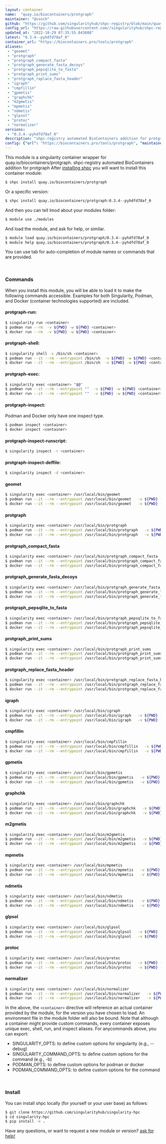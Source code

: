 ```yaml
---
layout: container
name:  "quay.io/biocontainers/protgraph"
maintainer: "@vsoch"
github: "https://github.com/singularityhub/shpc-registry/blob/main/quay.io/biocontainers/protgraph/container.yaml"
config_url: "https://raw.githubusercontent.com//singularityhub/shpc-registry/main/quay.io/biocontainers/protgraph/container.yaml"
updated_at: "2022-10-29 07:35:55.843608"
latest: "0.3.4--pyhdfd78af_0"
container_url: "https://biocontainers.pro/tools/protgraph"
aliases:
 - "geomet"
 - "protgraph"
 - "protgraph_compact_fasta"
 - "protgraph_generate_fasta_decoys"
 - "protgraph_pepsqlite_to_fasta"
 - "protgraph_print_sums"
 - "protgraph_replace_fasta_header"
 - "igraph"
 - "cmpfillin"
 - "gpmetis"
 - "graphchk"
 - "m2gmetis"
 - "mpmetis"
 - "ndmetis"
 - "glpsol"
 - "protoc"
 - "normalizer"
versions:
 - "0.3.4--pyhdfd78af_0"
description: "shpc-registry automated BioContainers addition for protgraph"
config: {"url": "https://biocontainers.pro/tools/protgraph", "maintainer": "@vsoch", "description": "shpc-registry automated BioContainers addition for protgraph", "latest": {"0.3.4--pyhdfd78af_0": "sha256:85a8697b47b0c2b3a3b2f6507586f6f55c35801c3c79ddf42fa944d5fd311f8d"}, "tags": {"0.3.4--pyhdfd78af_0": "sha256:85a8697b47b0c2b3a3b2f6507586f6f55c35801c3c79ddf42fa944d5fd311f8d"}, "docker": "quay.io/biocontainers/protgraph", "aliases": {"geomet": "/usr/local/bin/geomet", "protgraph": "/usr/local/bin/protgraph", "protgraph_compact_fasta": "/usr/local/bin/protgraph_compact_fasta", "protgraph_generate_fasta_decoys": "/usr/local/bin/protgraph_generate_fasta_decoys", "protgraph_pepsqlite_to_fasta": "/usr/local/bin/protgraph_pepsqlite_to_fasta", "protgraph_print_sums": "/usr/local/bin/protgraph_print_sums", "protgraph_replace_fasta_header": "/usr/local/bin/protgraph_replace_fasta_header", "igraph": "/usr/local/bin/igraph", "cmpfillin": "/usr/local/bin/cmpfillin", "gpmetis": "/usr/local/bin/gpmetis", "graphchk": "/usr/local/bin/graphchk", "m2gmetis": "/usr/local/bin/m2gmetis", "mpmetis": "/usr/local/bin/mpmetis", "ndmetis": "/usr/local/bin/ndmetis", "glpsol": "/usr/local/bin/glpsol", "protoc": "/usr/local/bin/protoc", "normalizer": "/usr/local/bin/normalizer"}}
---
```


This module is a singularity container wrapper for quay.io/biocontainers/protgraph.
shpc-registry automated BioContainers addition for protgraph
After [installing shpc](#install) you will want to install this container module:


```bash
$ shpc install quay.io/biocontainers/protgraph
```

Or a specific version:

```bash
$ shpc install quay.io/biocontainers/protgraph:0.3.4--pyhdfd78af_0
```

And then you can tell lmod about your modules folder:

```bash
$ module use ./modules
```

And load the module, and ask for help, or similar.

```bash
$ module load quay.io/biocontainers/protgraph/0.3.4--pyhdfd78af_0
$ module help quay.io/biocontainers/protgraph/0.3.4--pyhdfd78af_0
```

You can use tab for auto-completion of module names or commands that are provided.

<br>

### Commands

When you install this module, you will be able to load it to make the following commands accessible.
Examples for both Singularity, Podman, and Docker (container technologies supported) are included.

#### protgraph-run:

```bash
$ singularity run <container>
$ podman run --rm  -v ${PWD} -w ${PWD} <container>
$ docker run --rm  -v ${PWD} -w ${PWD} <container>
```

#### protgraph-shell:

```bash
$ singularity shell -s /bin/sh <container>
$ podman run --it --rm --entrypoint /bin/sh  -v ${PWD} -w ${PWD} <container>
$ docker run --it --rm --entrypoint /bin/sh  -v ${PWD} -w ${PWD} <container>
```

#### protgraph-exec:

```bash
$ singularity exec <container> "$@"
$ podman run --it --rm --entrypoint ""  -v ${PWD} -w ${PWD} <container> "$@"
$ docker run --it --rm --entrypoint ""  -v ${PWD} -w ${PWD} <container> "$@"
```

#### protgraph-inspect:

Podman and Docker only have one inspect type.

```bash
$ podman inspect <container>
$ docker inspect <container>
```

#### protgraph-inspect-runscript:

```bash
$ singularity inspect -r <container>
```

#### protgraph-inspect-deffile:

```bash
$ singularity inspect -d <container>
```


#### geomet

```bash
$ singularity exec <container> /usr/local/bin/geomet
$ podman run --it --rm --entrypoint /usr/local/bin/geomet   -v ${PWD} -w ${PWD} <container> -c " $@"
$ docker run --it --rm --entrypoint /usr/local/bin/geomet   -v ${PWD} -w ${PWD} <container> -c " $@"
```


#### protgraph

```bash
$ singularity exec <container> /usr/local/bin/protgraph
$ podman run --it --rm --entrypoint /usr/local/bin/protgraph   -v ${PWD} -w ${PWD} <container> -c " $@"
$ docker run --it --rm --entrypoint /usr/local/bin/protgraph   -v ${PWD} -w ${PWD} <container> -c " $@"
```


#### protgraph_compact_fasta

```bash
$ singularity exec <container> /usr/local/bin/protgraph_compact_fasta
$ podman run --it --rm --entrypoint /usr/local/bin/protgraph_compact_fasta   -v ${PWD} -w ${PWD} <container> -c " $@"
$ docker run --it --rm --entrypoint /usr/local/bin/protgraph_compact_fasta   -v ${PWD} -w ${PWD} <container> -c " $@"
```


#### protgraph_generate_fasta_decoys

```bash
$ singularity exec <container> /usr/local/bin/protgraph_generate_fasta_decoys
$ podman run --it --rm --entrypoint /usr/local/bin/protgraph_generate_fasta_decoys   -v ${PWD} -w ${PWD} <container> -c " $@"
$ docker run --it --rm --entrypoint /usr/local/bin/protgraph_generate_fasta_decoys   -v ${PWD} -w ${PWD} <container> -c " $@"
```


#### protgraph_pepsqlite_to_fasta

```bash
$ singularity exec <container> /usr/local/bin/protgraph_pepsqlite_to_fasta
$ podman run --it --rm --entrypoint /usr/local/bin/protgraph_pepsqlite_to_fasta   -v ${PWD} -w ${PWD} <container> -c " $@"
$ docker run --it --rm --entrypoint /usr/local/bin/protgraph_pepsqlite_to_fasta   -v ${PWD} -w ${PWD} <container> -c " $@"
```


#### protgraph_print_sums

```bash
$ singularity exec <container> /usr/local/bin/protgraph_print_sums
$ podman run --it --rm --entrypoint /usr/local/bin/protgraph_print_sums   -v ${PWD} -w ${PWD} <container> -c " $@"
$ docker run --it --rm --entrypoint /usr/local/bin/protgraph_print_sums   -v ${PWD} -w ${PWD} <container> -c " $@"
```


#### protgraph_replace_fasta_header

```bash
$ singularity exec <container> /usr/local/bin/protgraph_replace_fasta_header
$ podman run --it --rm --entrypoint /usr/local/bin/protgraph_replace_fasta_header   -v ${PWD} -w ${PWD} <container> -c " $@"
$ docker run --it --rm --entrypoint /usr/local/bin/protgraph_replace_fasta_header   -v ${PWD} -w ${PWD} <container> -c " $@"
```


#### igraph

```bash
$ singularity exec <container> /usr/local/bin/igraph
$ podman run --it --rm --entrypoint /usr/local/bin/igraph   -v ${PWD} -w ${PWD} <container> -c " $@"
$ docker run --it --rm --entrypoint /usr/local/bin/igraph   -v ${PWD} -w ${PWD} <container> -c " $@"
```


#### cmpfillin

```bash
$ singularity exec <container> /usr/local/bin/cmpfillin
$ podman run --it --rm --entrypoint /usr/local/bin/cmpfillin   -v ${PWD} -w ${PWD} <container> -c " $@"
$ docker run --it --rm --entrypoint /usr/local/bin/cmpfillin   -v ${PWD} -w ${PWD} <container> -c " $@"
```


#### gpmetis

```bash
$ singularity exec <container> /usr/local/bin/gpmetis
$ podman run --it --rm --entrypoint /usr/local/bin/gpmetis   -v ${PWD} -w ${PWD} <container> -c " $@"
$ docker run --it --rm --entrypoint /usr/local/bin/gpmetis   -v ${PWD} -w ${PWD} <container> -c " $@"
```


#### graphchk

```bash
$ singularity exec <container> /usr/local/bin/graphchk
$ podman run --it --rm --entrypoint /usr/local/bin/graphchk   -v ${PWD} -w ${PWD} <container> -c " $@"
$ docker run --it --rm --entrypoint /usr/local/bin/graphchk   -v ${PWD} -w ${PWD} <container> -c " $@"
```


#### m2gmetis

```bash
$ singularity exec <container> /usr/local/bin/m2gmetis
$ podman run --it --rm --entrypoint /usr/local/bin/m2gmetis   -v ${PWD} -w ${PWD} <container> -c " $@"
$ docker run --it --rm --entrypoint /usr/local/bin/m2gmetis   -v ${PWD} -w ${PWD} <container> -c " $@"
```


#### mpmetis

```bash
$ singularity exec <container> /usr/local/bin/mpmetis
$ podman run --it --rm --entrypoint /usr/local/bin/mpmetis   -v ${PWD} -w ${PWD} <container> -c " $@"
$ docker run --it --rm --entrypoint /usr/local/bin/mpmetis   -v ${PWD} -w ${PWD} <container> -c " $@"
```


#### ndmetis

```bash
$ singularity exec <container> /usr/local/bin/ndmetis
$ podman run --it --rm --entrypoint /usr/local/bin/ndmetis   -v ${PWD} -w ${PWD} <container> -c " $@"
$ docker run --it --rm --entrypoint /usr/local/bin/ndmetis   -v ${PWD} -w ${PWD} <container> -c " $@"
```


#### glpsol

```bash
$ singularity exec <container> /usr/local/bin/glpsol
$ podman run --it --rm --entrypoint /usr/local/bin/glpsol   -v ${PWD} -w ${PWD} <container> -c " $@"
$ docker run --it --rm --entrypoint /usr/local/bin/glpsol   -v ${PWD} -w ${PWD} <container> -c " $@"
```


#### protoc

```bash
$ singularity exec <container> /usr/local/bin/protoc
$ podman run --it --rm --entrypoint /usr/local/bin/protoc   -v ${PWD} -w ${PWD} <container> -c " $@"
$ docker run --it --rm --entrypoint /usr/local/bin/protoc   -v ${PWD} -w ${PWD} <container> -c " $@"
```


#### normalizer

```bash
$ singularity exec <container> /usr/local/bin/normalizer
$ podman run --it --rm --entrypoint /usr/local/bin/normalizer   -v ${PWD} -w ${PWD} <container> -c " $@"
$ docker run --it --rm --entrypoint /usr/local/bin/normalizer   -v ${PWD} -w ${PWD} <container> -c " $@"
```



In the above, the `<container>` directive will reference an actual container provided
by the module, for the version you have chosen to load. An environment file in the
module folder will also be bound. Note that although a container
might provide custom commands, every container exposes unique exec, shell, run, and
inspect aliases. For anycommands above, you can export:

 - SINGULARITY_OPTS: to define custom options for singularity (e.g., --debug)
 - SINGULARITY_COMMAND_OPTS: to define custom options for the command (e.g., -b)
 - PODMAN_OPTS: to define custom options for podman or docker
 - PODMAN_COMMAND_OPTS: to define custom options for the command

<br>

### Install

You can install shpc locally (for yourself or your user base) as follows:

```bash
$ git clone https://github.com/singularityhub/singularity-hpc
$ cd singularity-hpc
$ pip install -e .
```

Have any questions, or want to request a new module or version? [ask for help!](https://github.com/singularityhub/singularity-hpc/issues)